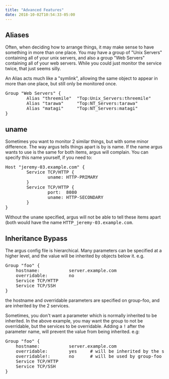 ```yaml
---
title: "Advanced Features"
date: 2018-10-02T10:54:33-05:00
---
```


## Aliases

Often, when deciding how to arrange things, it may make sense to have something in more than one place. You may have a group of "Unix Servers" containing all of your unix servers, and also a group "Web Servers" containing all of your web servers. While you could just monitor the service twice, that just seems silly.

An Alias acts much like a "symlink", allowing the same object to appear in more than one place, but still only be monitored once.

<pre>Group "Web Servers" {
        Alias "threemile"  "Top:Unix_Servers:threemile"
        Alias "tarawa"     "Top:NT_Servers:tarawa"
        Alias "matagi"     "Top:NT_Servers:matagi"
}
</pre>

## uname

Sometimes you want to monitor 2 similar things, but with some minor difference. The way argus tells things apart is by is name. If the name argus wants to use is the same for both items, argus will complain. You can specify this name yourself, if you need to:

<pre>Host "jeremy-03.example.com" {
        Service TCP/HTTP {
                uname: HTTP-PRIMARY
        }
        Service TCP/HTTP {
                port:  8080
                uname: HTTP-SECONDARY
        }
}
</pre>

Without the <tt>uname</tt> specified, argus will not be able to tell these items apart (both would have the name <tt>HTTP_jeremy-03.example.com</tt>.

## Inheritance Bypass

The argus config file is hierarchical. Many parameters can be specified at a higher level, and the value will be inherited by objects below it. e.g.

<pre>Group "foo" {
    hostname:           server.example.com
    overridable:        no
    Service TCP/HTTP
    Service TCP/SSH
}
</pre>

the hostname and overridable parameters are specified on group-foo, and are inherited by the 2 services.

Sometimes, you don't want a parameter which is normally inherited to be inherited. In the above example, you may want the group to not be overridable, but the services to be overridable. Adding a <tt>!</tt> after the parameter name, will prevent the value from being inherited. e.g:

<pre>Group "foo" {
    hostname:           server.example.com
    overridable:        yes     # will be inherited by the services
    overridable!:       no      # will be used by group-foo only
    Service TCP/HTTP
    Service TCP/SSH
}
</pre>


